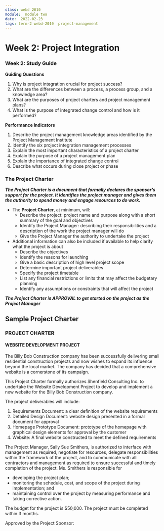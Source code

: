 ```yaml
---
class: webd 2010
module:  module two
date:  2022-02-23
tags: term-2 webd-2010  project-management   
---
```


# Week 2: Project Integration

### Week 2: Study Guide

**Guiding Questions**
1. Why is project integration crucial for project success?
2. What are the differences between a process, a process group, and a knowledge area?
3. What are the purposes of project charters and project management plans?
4. What is the purpose of integrated change control and how is it performed?

**Performance Indicators**
1. Describe the project management knowledge areas identified by the Project Management Institute
2. Identify the six project integration management processes
3. Explain the most important characteristics of a project charter
4. Explain the purpose of a project management plan
5. Explain the importance of integrated change control
6. Describe what occurs during close project or phase

### The Project Charter

***The Project Charter is a document that formally declares the sponsor's support for the project. It identifies the project manager and gives them the authority to spend money and engage resources to do work.***

- The **Project Charter**, at minimum, will:
	- Describe the project: project name and purpose along with a short summary of the goal and objectives
	- Identify the Project Manager: describing their responsibilities and a description of the work the project manager will do
	- Give the Project Manager the authority to undertake the project
- Additional information can also be included if available to help clarify what the project is about
	- Describe the objectives
	- identify the reasons for launching
	- Give a basic description of high level project scope
	- Determine important project deliverables
	- Specify the project timetable
	- List any financial restrictions or limits that may affect the budgetary planning
	- Identify any assumptions or constraints that will affect the project

***The Project Charter is APPROVAL to get started on the project as the Project Manager***

## Sample Project Charter

### PROJECT CHARTER 
#### WEBSITE DEVELOPMENT PROJECT  

The Billy Bob Construction company has been successfully delivering small residential 
construction projects and now wishes to expand its influence beyond the local market. The 
company has decided that a comprehensive website is a cornerstone of its campaign.   

This Project Charter formally authorizes Shenfield Consulting Inc. to undertake the Website 
Development Project to develop and implement a new website for the Billy Bob Construction 
company.    

The project deliverables will include: 
1.  Requirements Document: a clear definition of the website requirements 
2. Detailed Design Document: website design presented in a formal document for approval 
3.  Homepage Prototype Document: prototype of the homepage with graphical design 
elements for approval by the customer 
4. Website: A final website constructed to meet the defined requirements 

The Project Manager,  Sally Sue Smithers, is authorized to interface with management as 
required, negotiate for resources, delegate responsibilities within the framework of the project, 
and to communicate with all contractors and management as required to ensure successful and 
timely completion of the project. Ms. Smithers is responsible for 
- developing the project plan;  
- monitoring the schedule, cost, and scope of the project during implementation; and 
- maintaining control over the project by measuring performance and taking corrective 
action.  

The budget for the project is $50,000.  The project must be completed within 3 months.  
  
Approved by the Project Sponsor:

